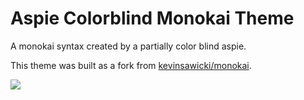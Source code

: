 # Aspie Colorblind Monokai Theme

A monokai syntax created by a partially color blind aspie.

This theme was built as a fork from [kevinsawicki/monokai](https://github.com/kevinsawicki/monokai).

![](https://f.cloud.github.com/assets/671378/2265671/d02ebee8-9e85-11e3-9b8c-12b2cb7015e3.png)
